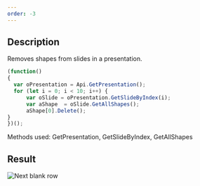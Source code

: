 ```yaml
---
order: -3
---
```


## Description

Removes shapes from slides in a presentation.

<!-- This code snippet is shown in the screenshot. -->
<!-- eslint-skip -->
``` javascript
(function()
{
  var oPresentation = Api.GetPresentation();
  for (let i = 0; i < 10; i++) {
      var oSlide = oPresentation.GetSlideByIndex(i);
      var aShape  = oSlide.GetAllShapes();
      aShape[0].Delete();
}
})();
```

Methods used: GetPresentation, GetSlideByIndex, GetAllShapes

## Result

![Next blank row](/assets/images/plugins/remove-shapes.png)
